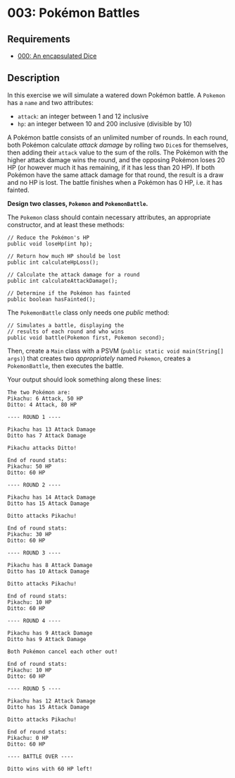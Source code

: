 # 003: Pokémon Battles

## Requirements
- [000: An encapsulated Dice](000.md)

## Description

In this exercise we will simulate a watered down Pokémon battle. A `Pokemon` has a `name` and two attributes:
- `attack`: an integer between 1 and 12 inclusive
- `hp`: an integer between 10 and 200 inclusive (divisible by 10)

A Pokémon battle consists of an unlimited number of rounds. In each round, both Pokémon calculate *attack damage* by rolling two `Dice`s for themselves, then adding their `attack` value to the sum of the rolls. The Pokémon with the higher attack damage wins the round, and the opposing Pokémon loses 20 HP (or however much it has remaining, if it has less than 20 HP). If both Pokémon have the same attack damage for that round, the result is a draw and no HP is lost. The battle finishes when a Pokémon has 0 HP, i.e. it has fainted.

**Design two classes, `Pokemon` and `PokemonBattle`.**

The `Pokemon` class should contain necessary attributes, an appropriate constructor, and at least these methods:
```
// Reduce the Pokémon's HP
public void loseHp(int hp);

// Return how much HP should be lost
public int calculateHpLoss();

// Calculate the attack damage for a round
public int calculateAttackDamage();

// Determine if the Pokémon has fainted
public boolean hasFainted();
``` 

The `PokemonBattle` class only needs one *public* method:
```
// Simulates a battle, displaying the  
// results of each round and who wins
public void battle(Pokemon first, Pokemon second);
```

Then, create a `Main` class with a PSVM (`public static void main(String[] args)`) that creates two *appropriately* named `Pokemon`, creates a `PokemonBattle`, then executes the battle.

Your output should look something along these lines:
```
The two Pokémon are:
Pikachu: 6 Attack, 50 HP
Ditto: 4 Attack, 80 HP

---- ROUND 1 ----

Pikachu has 13 Attack Damage
Ditto has 7 Attack Damage

Pikachu attacks Ditto!

End of round stats:
Pikachu: 50 HP
Ditto: 60 HP

---- ROUND 2 ----

Pikachu has 14 Attack Damage
Ditto has 15 Attack Damage

Ditto attacks Pikachu!

End of round stats:
Pikachu: 30 HP
Ditto: 60 HP

---- ROUND 3 ----

Pikachu has 8 Attack Damage
Ditto has 10 Attack Damage

Ditto attacks Pikachu!

End of round stats:
Pikachu: 10 HP
Ditto: 60 HP

---- ROUND 4 ----

Pikachu has 9 Attack Damage
Ditto has 9 Attack Damage

Both Pokémon cancel each other out!

End of round stats:
Pikachu: 10 HP
Ditto: 60 HP

---- ROUND 5 ----

Pikachu has 12 Attack Damage
Ditto has 15 Attack Damage

Ditto attacks Pikachu!

End of round stats:
Pikachu: 0 HP
Ditto: 60 HP

---- BATTLE OVER ----

Ditto wins with 60 HP left!
```